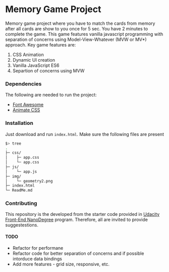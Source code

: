 # Memory Game Project

Memory game project where you have to match the cards from memory after all cards are show to you once for 5 sec. You have 2 minutes to complete the game.
This game features vanilla javascript programming with separation of concerns using Model-View-Whatever (MVW or MV*) approach.
Key game features are:
1. CSS Animation
2. Dynamic UI creation
3. Vanilla JavaScript ES6
4. Separtion of concerns using MVW

### Dependencies
The following are needed to run the project:
* [Font Awesome](http://fontawesome.io/)
* [Animate CSS](https://daneden.github.io/animate.css/)

### Installation
Just download and run `index.html`. Make sure the following files are present
```bash
$> tree
.
├─ css/
│    ├─ app.css
│    └─ app.css
├─ js/
│    └─ app.js
├─ img/
│    └─ geometry2.png
├─ index.html
└─ ReadMe.md
```

### Contributing

This repository is the developed from the starter code provided in [Udacity Front-End NanoDegree](www.udacity.com) program. Therefore, all are invited to provide suggestestions.

#### TODO
* Refactor for performane
* Refactor code for better separation of concerns and if possible intorduce data bindings
* Add more features - grid size, responsive, etc.
